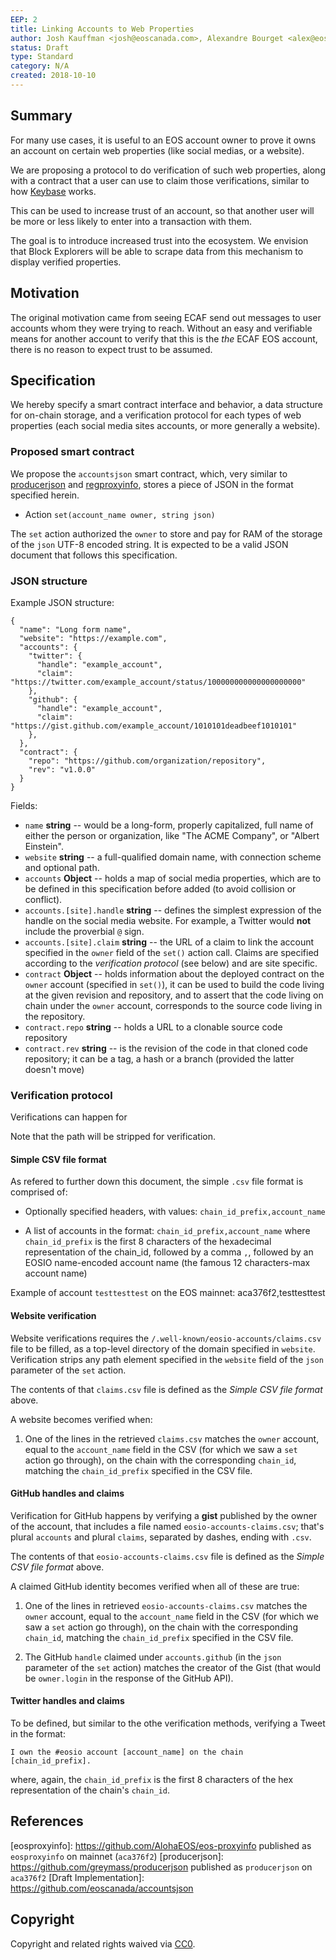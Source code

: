 ```yaml
---
EEP: 2
title: Linking Accounts to Web Properties
author: Josh Kauffman <josh@eoscanada.com>, Alexandre Bourget <alex@eoscanada.com>, Marc-Antoine Ross <marc@eoscanada.com>, Stephane Duschesneau <stephane@eoscanada.com>, Matthieu Vachon <matthieu.vachon@eoscanada.com>
status: Draft
type: Standard
category: N/A
created: 2018-10-10
---
```


## Summary

For many use cases, it is useful to an EOS account owner to prove it
owns an account on certain web properties (like social medias, or a
website).

We are proposing a protocol to do verification of such web properties,
along with a contract that a user can use to claim those
verifications, similar to how [Keybase](https://keybase.io) works.

This can be used to increase trust of an account, so that another user
will be more or less likely to enter into a transaction with them.

The goal is to introduce increased trust into the ecosystem. We
envision that Block Explorers will be able to scrape data from this
mechanism to display verified properties.


## Motivation

The original motivation came from seeing ECAF send out messages to user accounts whom they were trying to reach.
Without an easy and verifiable means for another account to verify that this is the *the* ECAF EOS account, there
is no reason to expect trust to be assumed.

## Specification

We hereby specify a smart contract interface and behavior, a data
structure for on-chain storage, and a verification protocol for each
types of web properties (each social media sites accounts, or more
generally a website).

### Proposed smart contract

We propose the `accountsjson` smart contract, which, very similar to
[producerjson](https://github.com/greymass/producerjson) and [regproxyinfo](https://github.com/AlohaEOS/eos-proxyinfo), stores a piece of JSON in the
format specified herein.

* Action `set(account_name owner, string json)`

The `set` action authorized the `owner` to store and pay for RAM of
the storage of the `json` UTF-8 encoded string. It is expected to be a
valid JSON document that follows this specification.

### JSON structure

Example JSON structure:

```
{
  "name": "Long form name",
  "website": "https://example.com",
  "accounts": {
    "twitter": {
      "handle": "example_account",
      "claim": "https://twitter.com/example_account/status/100000000000000000000"
    },
    "github": {
      "handle": "example_account",
      "claim": "https://gist.github.com/example_account/1010101deadbeef1010101"
    },
  },
  "contract": {
    "repo": "https://github.com/organization/repository",
    "rev": "v1.0.0"
  }
}
```

Fields:
* `name` **string** -- would be a long-form, properly capitalized, full name of either the person or organization, like "The ACME Company", or "Albert Einstein".
* `website` **string** -- a full-qualified domain name, with connection scheme and optional path.
* `accounts` **Object** -- holds a map of social media properties, which are to be defined in this specification before added (to avoid collision or conflict).
* `accounts.[site].handle` **string** -- defines the simplest expression of the handle on the social media website. For example, a Twitter would **not** include the proverbial `@` sign.
* `accounts.[site].claim` **string** -- the URL of a claim to link the account specified in the `owner` field of the `set()` action call. Claims are specified according to the _verification protocol_ (see below) and are site specific.
* `contract` **Object** -- holds information about the deployed contract on the `owner` account (specified in `set()`), it can be used to build the code living at the given revision and repository, and to assert that the code living on chain under the `owner` account, corresponds to the source code living in the repository.
* `contract.repo` **string** -- holds a URL to a clonable source code repository
* `contract.rev` **string** -- is the revision of the code in that cloned code repository; it can be a tag, a hash or a branch (provided the latter doesn't move)


### Verification protocol

Verifications can happen for

Note that the path will be stripped for verification.

#### Simple CSV file format

As refered to further down this document, the simple `.csv` file format is comprised of:

* Optionally specified headers, with values: `chain_id_prefix,account_name`

* A list of accounts in the format: `chain_id_prefix,account_name`
  where `chain_id_prefix` is the first 8 characters of the hexadecimal
  representation of the chain_id, followed by a comma `,`, followed by
  an EOSIO name-encoded account name (the famous 12 characters-max
  account name)

Example of account `testtesttest` on the EOS mainnet:
aca376f2,testtesttest


#### Website verification

Website verifications requires the
`/.well-known/eosio-accounts/claims.csv` file to be filled, as a
top-level directory of the domain specified in `website`. Verification
strips any path element specified in the `website` field of the `json`
parameter of the `set` action.

The contents of that `claims.csv` file is defined as the _Simple CSV
file format_ above.

A website becomes verified when:

1. One of the lines in the retrieved `claims.csv` matches the `owner`
   account, equal to the `account_name` field in the CSV (for which we
   saw a `set` action go through), on the chain with the corresponding
   `chain_id`, matching the `chain_id_prefix` specified in the CSV
   file.


#### GitHub handles and claims

Verification for GitHub happens by verifying a **gist** published by
the owner of the account, that includes a file named
`eosio-accounts-claims.csv`; that's plural `accounts` and plural
`claims`, separated by dashes, ending with `.csv`.

The contents of that `eosio-accounts-claims.csv` file is defined as
the _Simple CSV file format_ above.

A claimed GitHub identity becomes verified when all of these are true:

1. One of the lines in retrieved `eosio-accounts-claims.csv` matches
   the `owner` account, equal to the `account_name` field in the CSV
   (for which we saw a `set` action go through), on the chain with the
   corresponding `chain_id`, matching the `chain_id_prefix` specified
   in the CSV file.

2. The GitHub `handle` claimed under `accounts.github` (in the `json`
   parameter of the `set` action) matches the creator of the Gist
   (that would be `owner.login` in the response of the GitHub API).


#### Twitter handles and claims

To be defined, but similar to the othe verification methods, verifying
a Tweet in the format:

```
I own the #eosio account [account_name] on the chain [chain_id_prefix].
```

where, again, the `chain_id_prefix` is the first 8 characters of the
hex representation of the chain's `chain_id`.


####


## References

[eosproxyinfo]: https://github.com/AlohaEOS/eos-proxyinfo published as `eosproxyinfo` on mainnet (`aca376f2`)
[producerjson]: https://github.com/greymass/producerjson published as `producerjson` on `aca376f2`
[Draft Implementation]: https://github.com/eoscanada/accountsjson


## Copyright

Copyright and related rights waived via [CC0](https://creativecommons.org/publicdomain/zero/1.0/).
